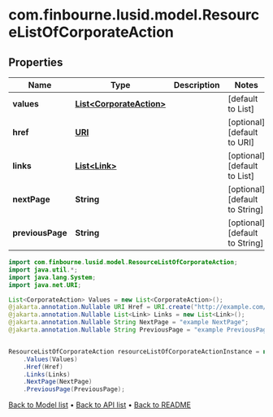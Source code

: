 # com.finbourne.lusid.model.ResourceListOfCorporateAction

## Properties

Name | Type | Description | Notes
------------ | ------------- | ------------- | -------------
**values** | [**List&lt;CorporateAction&gt;**](CorporateAction.md) |  | [default to List<CorporateAction>]
**href** | [**URI**](URI.md) |  | [optional] [default to URI]
**links** | [**List&lt;Link&gt;**](Link.md) |  | [optional] [default to List<Link>]
**nextPage** | **String** |  | [optional] [default to String]
**previousPage** | **String** |  | [optional] [default to String]

```java
import com.finbourne.lusid.model.ResourceListOfCorporateAction;
import java.util.*;
import java.lang.System;
import java.net.URI;

List<CorporateAction> Values = new List<CorporateAction>();
@jakarta.annotation.Nullable URI Href = URI.create("http://example.com/Href");
@jakarta.annotation.Nullable List<Link> Links = new List<Link>();
@jakarta.annotation.Nullable String NextPage = "example NextPage";
@jakarta.annotation.Nullable String PreviousPage = "example PreviousPage";


ResourceListOfCorporateAction resourceListOfCorporateActionInstance = new ResourceListOfCorporateAction()
    .Values(Values)
    .Href(Href)
    .Links(Links)
    .NextPage(NextPage)
    .PreviousPage(PreviousPage);
```


[Back to Model list](../README.md#documentation-for-models) &#8226; [Back to API list](../README.md#documentation-for-api-endpoints) &#8226; [Back to README](../README.md)
